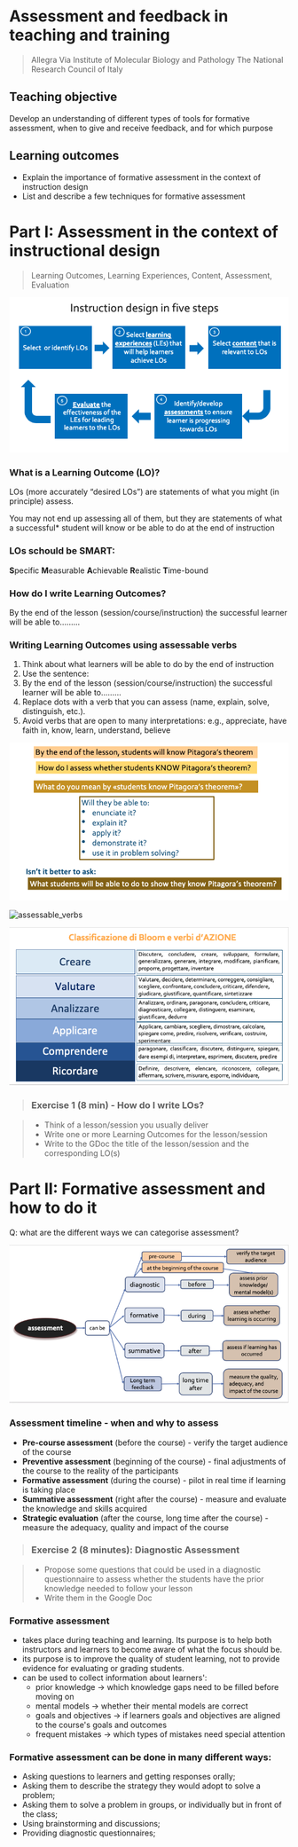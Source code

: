 # Assessment and feedback in teaching and training

> Allegra Via
> Institute of Molecular Biology and Pathology
> The National Research Council of Italy

## Teaching objective
Develop an understanding of different types of tools for formative assessment, when to give and receive feedback, and for which purpose

## Learning outcomes
- Explain the importance of formative assessment in the context of instruction design
- List and describe a few techniques for formative assessment

# Part I: Assessment in the context of instructional design 
> Learning Outcomes, Learning Experiences, Content, Assessment, Evaluation

![instruction_design](./images/instruction_design.png)

### What is a Learning Outcome (LO)?

LOs (more accurately “desired LOs”) are statements of what you might (in principle) assess. 

You may not end up assessing all of them, but they are statements of what a successful* student will know or be able to do at the end of instruction

### LOs schould be SMART:

**S**pecific
**M**easurable
**A**chievable
**R**ealistic
**T**ime-bound

### How do I write Learning Outcomes?

By the end of the lesson (session/course/instruction) the successful learner will be able to......... 

### Writing Learning Outcomes using assessable verbs

1. Think about what learners will be able to do by the end of instruction
2. Use the sentence: 
3. By the end of the lesson (session/course/instruction) the successful learner will be able to......... 
4. Replace dots with a verb that you can assess (name, explain, solve, distinguish, etc.).
5. Avoid verbs that are open to many interpretations: e.g., appreciate, have faith in, know, learn, understand, believe

![example_pitagora_theorem](./images/pitagora_theorem.png)

![assessable_verbs](./image/assessable_verbs.png)

![bloom_verbs](./images/bloom_verbs.png)

> ### Exercise 1 (8 min) - How do I write LOs?

> - Think of a lesson/session you usually deliver 
> - Write one or more Learning Outcomes for the lesson/session
> - Write to the GDoc the title of the lesson/session and the corresponding LO(s)

# Part II: Formative assessment and how to do it

Q: what are the different ways we can categorise assessment?

![categories_of_assessment](./images/assessment_categories.png)

### Assessment timeline - when and why to assess

- **Pre-course assessment** (before the course) - verify the target audience of the course
- **Preventive assessment** (beginning of the course) - final adjustments of the course to the reality of the participants
- **Formative assessment** (during the course) - pilot in real time if learning is taking place
- **Summative assessment** (right after the course) - measure and evaluate the knowledge and skills acquired
- **Strategic evaluation** (after the course, long time after the course) - measure the adequacy, quality and impact of the course

> ### Exercise 2 (8 minutes): Diagnostic Assessment

> - Propose some questions that could be used in a diagnostic questionnaire to assess whether the students have the prior knowledge needed to follow your lesson
> - Write them in the Google Doc

### Formative assessment

- takes place during teaching and learning. Its purpose is to help both instructors and learners to become aware of what the focus should be.
- its purpose is to improve the quality of student learning, not to provide evidence for evaluating or grading students.
- can be used to collect information about learners':
    - prior knowledge -> which knowledge gaps need to be filled before moving on
    - mental models -> whether their mental models are correct
    - goals and objectives -> if learners goals and objectives are aligned to the course's goals and outcomes
    - frequent mistakes -> which types of mistakes need special attention

### Formative assessment can be done in many different ways:

- Asking questions to learners and getting responses orally;
- Asking them to describe the strategy they would adopt to solve a problem;
- Asking them to solve a problem in groups, or individually but in front of the class;
- Using brainstorming and discussions;
- Providing diagnostic questionnaires;





